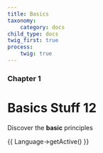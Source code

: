 ```yaml
---
title: Basics
taxonomy:
    category: docs
child_type: docs
twig_first: true
process:
    twig: true
---
```


### Chapter 1

# Basics Stuff 12

Discover the **basic** principles

{{ Language->getActive() }}
